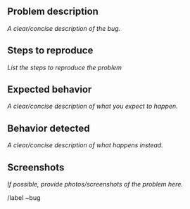 ## Problem description

_A clear/concise description of the bug._

## Steps to reproduce

_List the steps to reproduce the problem_

## Expected behavior

_A clear/concise description of what you expect to happen._

## Behavior detected

_A clear/concise description of what happens instead._

## Screenshots

_If possible, provide photos/screenshots of the problem here._

/label ~bug
